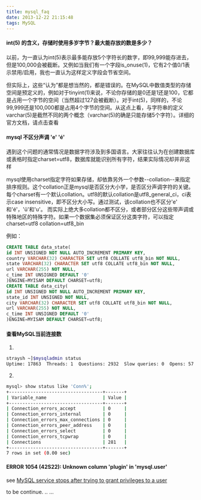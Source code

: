 ```yaml
---
title: mysql_faq
date: 2013-12-22 21:15:48
tags: MySQL
---
```

#### int(5) 的含义，存储时使用多岁字节？最大能存放的数是多少？

以前，为一直认为int(5)表示最多能存放5个字符长的数字，即99,999能存进去，但是100,000会被截断。又例如当我们有一个字段is_onuse(1)，它有2个值0/1表示禁用/启用，我也一直认为这样定义字段会节省空间。

但实际上，这些“认为”都是想当然的，都是错误的。在MySQL中数值类型的存储空间是预定义的，例如对于tinyint(1)来说，不论你存储的是0还是1还是100，它都是占用一个字节的空间（当然超过127会被截断）。对于int(5)，同样的，不论99,999还是100,000都是占用4个字节的空间。从这点上看，与字符串的定义varchar(5)是截然不同的两个概念（varchar(5)的确是只能存储5个字符）。详细的官方文档，请点击查看
#### mysql 不区分声调 'e' 'é'

遇到这个问题的通常情况是数据字符涉及到多国语言。大家往往认为在创建数据库或表格时指定charset=utf8，数据库就能识别所有字符，结果实际情况却并非这样

mysql使用charset指定字符如果存储，却依靠另外一个参数--collation--来指定排序规则。这个collation正是mysql是否区分大小学，是否区分声调字符的关键。每个charset有一个默认collation。utf8的默认collation是utf8_general_ci，ci表示case insensitive，即不区分大小写。通过测试，该collation也不区分'e' 和'é'，'ü'和'u'。 而实际上绝大多collation都不区分，或者部分区分这些带声调或特殊地区的特殊字符。如果一个数据集必须保证区分这类字符，可以指定charset=utf8 collation=utf8_bin

例如：
```sql
CREATE TABLE data_state(
id INT UNSIGNED NOT NULL AUTO_INCREMENT PRIMARY KEY,
country VARCHAR(32) CHARACTER SET utf8 COLLATE utf8_bin NOT NULL,
state VARCHAR(32) CHARACTER SET utf8 COLLATE utf8_bin NOT NULL,
url VARCHAR(255) NOT NULL,
c_time INT UNSIGNED DEFAULT '0'
)ENGINE=MYISAM DEFAULT CHARSET=utf8;
CREATE TABLE data_city(
id INT UNSIGNED NOT NULL AUTO_INCREMENT PRIMARY KEY,
state_id INT UNSIGNED NOT NULL,
city VARCHAR(32) CHARACTER SET utf8 COLLATE utf8_bin NOT NULL,
url VARCHAR(255) NOT NULL,
c_time INT UNSIGNED DEFAULT '0'
)ENGINE=MYISAM DEFAULT CHARSET=utf8;
```

#### 查看MySQL当前连接数
1) 
```bash
straysh ~]$mysqladmin status
Uptime: 17863  Threads: 1  Questions: 2932  Slow queries: 0  Opens: 57  Flush tables: 1  Open tables: 50  Queries per second avg: 0.164
```

2) 
```bash
mysql> show status like 'Conn%';
+-----------------------------------+-------+
| Variable_name                     | Value |
+-----------------------------------+-------+
| Connection_errors_accept          | 0     |
| Connection_errors_internal        | 0     |
| Connection_errors_max_connections | 0     |
| Connection_errors_peer_address    | 0     |
| Connection_errors_select          | 0     |
| Connection_errors_tcpwrap         | 0     |
| Connections                       | 281   |
+-----------------------------------+-------+
7 rows in set (0.00 sec)
```

#### ERROR 1054 (42S22): Unknown column 'plugin' in 'mysql.user'
see [MySQL service stops after trying to grant privileges to a user](http://dba.stackexchange.com/questions/78923/mysql-service-stops-after-trying-to-grant-privileges-to-a-user/78927#78927)

to be continue. .. ...
